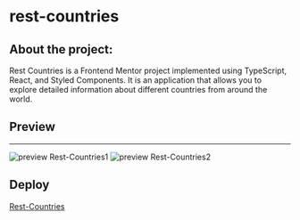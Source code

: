 # rest-countries
## About the project: 
Rest Countries is a Frontend Mentor project implemented using TypeScript, React, and Styled Components. It is an application that allows you to explore detailed information about different countries from around the world.

## Preview
---

![preview Rest-Countries1](https://imgur.com/HDcfpwX)
![preview Rest-Countries2](https://imgur.com/CvH5ttX)

## Deploy
[Rest-Countries](https://rest-countries-sigma-one.vercel.app)
